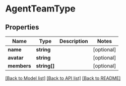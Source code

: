# AgentTeamType

## Properties
Name | Type | Description | Notes
------------ | ------------- | ------------- | -------------
**name** | **string** |  | [optional] 
**avatar** | **string** |  | [optional] 
**members** | **string[]** |  | [optional] 

[[Back to Model list]](../README.md#documentation-for-models) [[Back to API list]](../README.md#documentation-for-api-endpoints) [[Back to README]](../README.md)


